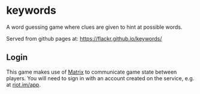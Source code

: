 # keywords
A word guessing game where clues are given to hint at possible words.

Served from github pages at:
https://flackr.github.io/keywords/

## Login

This game makes use of [Matrix](https://matrix.org/) to communicate game state between players. You will need to sign in with an account created on the service, e.g. at [riot.im/app](https://riot.im/app/#/register).